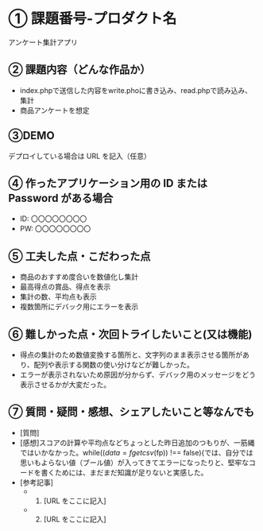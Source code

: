 # ① 課題番号-プロダクト名

アンケート集計アプリ

## ② 課題内容（どんな作品か）

- index.phpで送信した内容をwrite.phoに書き込み、read.phpで読み込み、集計
- 商品アンケートを想定

## ③DEMO

デプロイしている場合は URL を記入（任意）

## ④ 作ったアプリケーション用の ID または Password がある場合

- ID: 〇〇〇〇〇〇〇〇
- PW: 〇〇〇〇〇〇〇〇

## ⑤ 工夫した点・こだわった点

- 商品のおすすめ度合いを数値化し集計
- 最高得点の賞品、得点を表示
- 集計の数、平均点も表示
- 複数箇所にデバック用にエラーを表示

## ⑥ 難しかった点・次回トライしたいこと(又は機能)

- 得点の集計のため数値変換する箇所と、文字列のまま表示させる箇所があり、配列や表示する関数の使い分けなどが難しかった。
- エラーが表示されないため原因が分からず、デバック用のメッセージをどう表示させるかが大変だった。


## ⑦ 質問・疑問・感想、シェアしたいこと等なんでも

- [質問]
- [感想]スコアの計算や平均点などちょっとした昨日追加のつもりが、一筋縄ではいかなかった。while(($data = fgetcsv($fp)) !== false){では、自分では思いもよらない値（ブール値）が入ってきてエラーになったりと、堅牢なコードを書くためには、まだまだ知識が足りないと実感した。
- [参考記事]
  - 1. [URL をここに記入]
  - 2. [URL をここに記入]
